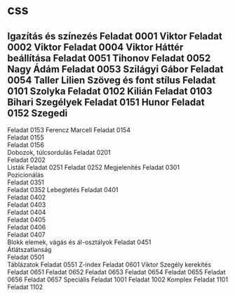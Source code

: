 # css

Igazítás és színezés
Feladat 0001    Viktor
Feladat 0002    Viktor
Feladat 0004    Viktor
Háttér beállítása
Feladat 0051  Tihonov
Feladat 0052  Nagy Ádám
Feladat 0053  Szilágyi Gábor
Feladat 0054  Taller Lilien
Szöveg és font stílus
Feladat 0101  Szolyka
Feladat 0102  Kilián
Feladat 0103 Bihari
Szegélyek
Feladat 0151 Hunor
Feladat 0152 Szegedi
---------------------------------------------
Feladat 0153 Ferencz Marcell
Feladat 0154  
Feladat 0155  
Feladat 0156  
Dobozok, túlcsordulás
Feladat 0201  
Feladat 0202  
Listák
Feladat 0251 
Feladat 0252 
Megjelenítés 
Feladat 0301  
Pozicionálás  
Feladat 0351  
Feladat 0352 
Lebegtetés
Feladat 0401  
Feladat 0402   
Feladat 0403  
Feladat 0404  
Feladat 0405  
Feladat 0406  
Feladat 0407   
Blokk elemek, vágás és ál-osztályok
Feladat 0451    
Átlátszatlanság  
Feladat 0501  
Táblázatok
Feladat 0551
Z-index
Feladat 0601       Viktor
Szegély kerekítés
Feladat 0651
Feladat 0652
Feladat 0653
Feladat 0654
Feladat 0655
Feladat 0656
Feladat 0657
Speciális
Feladat 1001
Feladat 1002
Komplex
Feladat 1101
Feladat 1102
